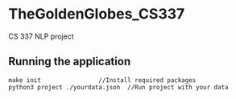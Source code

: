 # TheGoldenGlobes_CS337
CS 337 NLP project


## Running the application
```
make init        		 //Install required packages
python3 project ./yourdata.json  //Run project with your data
```

